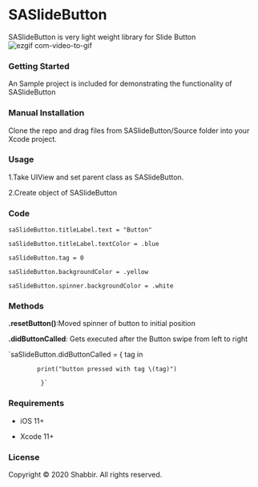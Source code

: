 # SASlideButton
SASlideButton is very light weight library for Slide Button
![ezgif com-video-to-gif](https://user-images.githubusercontent.com/26703994/85229181-10083c00-b406-11ea-9a7b-2b66f7e69bb2.gif)

### **Getting Started**

An Sample project is included for demonstrating the functionality of SASlideButton

### **Manual Installation**
Clone the repo and drag files from SASlideButton/Source folder into your Xcode project.

### **Usage**
1.Take UIView and set parent class as SASlideButton.

2.Create object of SASlideButton

### **Code**
`saSlideButton.titleLabel.text = "Button"`

`saSlideButton.titleLabel.textColor = .blue`

`saSlideButton.tag = 0`

`saSlideButton.backgroundColor = .yellow`

`saSlideButton.spinner.backgroundColor = .white`

### **Methods**
**.resetButton()**:Moved spinner of button to initial position

**.didButtonCalled**: Gets executed after the Button swipe from left to right

 `saSlideButton.didButtonCalled = { tag in
 
            print("button pressed with tag \(tag)")
            
             }`
### **Requirements**
- iOS 11+

- Xcode 11+

### **License**

Copyright © 2020 Shabbir. All rights reserved.

